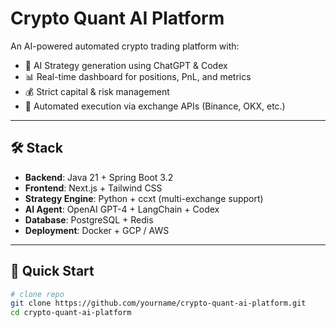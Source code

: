 # Crypto Quant AI Platform

An AI-powered automated crypto trading platform with:

- 🤖 AI Strategy generation using ChatGPT & Codex
- 📊 Real-time dashboard for positions, PnL, and metrics
- 💰 Strict capital & risk management
- 🔁 Automated execution via exchange APIs (Binance, OKX, etc.)

---

## 🛠 Stack

- **Backend**: Java 21 + Spring Boot 3.2
- **Frontend**: Next.js + Tailwind CSS
- **Strategy Engine**: Python + ccxt (multi-exchange support)
- **AI Agent**: OpenAI GPT-4 + LangChain + Codex
- **Database**: PostgreSQL + Redis
- **Deployment**: Docker + GCP / AWS

---

## 🚀 Quick Start

```bash
# clone repo
git clone https://github.com/yourname/crypto-quant-ai-platform.git
cd crypto-quant-ai-platform
